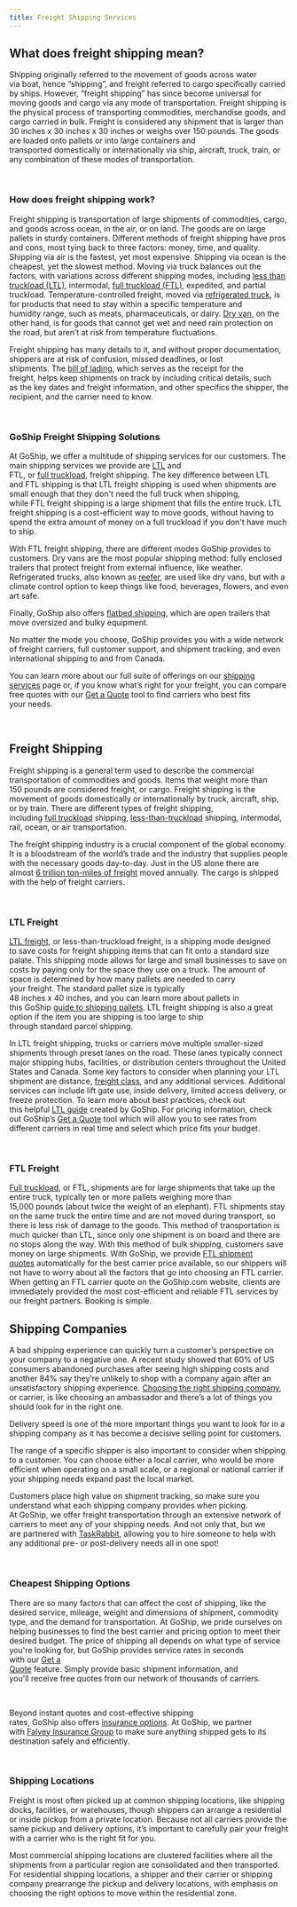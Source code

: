 ```yaml
---
title: Freight Shipping Services
---
```

## What does freight shipping mean? 

Shipping originally referred to the movement of goods across water via boat, hence “shipping”, and freight referred to cargo specifically carried by ships. However, “freight shipping” has since become universal for moving goods and cargo via any mode of transportation. Freight shipping is the physical process of transporting commodities, merchandise goods, and cargo carried in bulk. Freight is considered any shipment that is larger than 30 inches x 30 inches x 30 inches or weighs over 150 pounds. The goods are loaded onto pallets or into large containers and transported domestically or internationally via ship, aircraft, truck, train, or any combination of these modes of transportation.  

 

### How does freight shipping work? 

Freight shipping is transportation of large shipments of commodities, cargo, and goods across ocean, in the air, or on land. The goods are on large pallets in sturdy containers. Different methods of freight shipping have pros and cons, most tying back to three factors: money, time, and quality. Shipping via air is the fastest, yet most expensive. Shipping via ocean is the cheapest, yet the slowest method. Moving via truck balances out the factors, with variations across different shipping modes, including [less than truckload (LTL)](https://www.goship.com/shipping-services/ltl-freight-shipping/), intermodal, [full truckload (FTL)](https://www.goship.com/shipping-services/ftl-full-truckload-quote/), expedited, and partial truckload. Temperature-controlled freight, moved via [refrigerated truck](https://www.goship.com/blog/what-is-refrigerated-shipping-and-how-does-it-work/), is for products that need to stay within a specific temperature and humidity range, such as meats, pharmaceuticals, or dairy. [Dry van,](https://www.goship.com/blog/what-is-dry-van-shipping/) on the other hand, is for goods that cannot get wet and need rain protection on the road, but aren’t at risk from temperature fluctuations. 

Freight shipping has many details to it, and without proper documentation, shippers are at risk of confusion, missed deadlines, or lost shipments. The [bill of lading](https://www.goship.com/blog/what-is-the-bill-of-lading-bol/), which serves as the receipt for the freight, helps keep shipments on track by including critical details, such as the key dates and freight information, and other specifics the shipper, the recipient, and the carrier need to know.  

 

### GoShip Freight Shipping Solutions 

At GoShip, we offer a multitude of shipping services for our customers. The main shipping services we provide are [LTL](https://www.goship.com/shipping-services/ltl-freight-shipping/) and FTL, or [full truckload](https://www.goship.com/shipping-services/truckload-freight-shipping/), freight shipping. The key difference between LTL and FTL shipping is that LTL freight shipping is used when shipments are small enough that they don't need the full truck when shipping, while FTL freight shipping is a large shipment that fills the entire truck. LTL freight shipping is a cost-efficient way to move goods, without having to spend the extra amount of money on a full truckload if you don't have much to ship. 

With FTL freight shipping, there are different modes GoShip provides to customers. Dry vans are the most popular shipping method: fully enclosed trailers that protect freight from external influence, like weather. Refrigerated trucks, also known as [reefer](https://www.goship.com/blog/what-is-refrigerated-shipping-and-how-does-it-work/), are used like dry vans, but with a climate control option to keep things like food, beverages, flowers, and even art safe. 

Finally, GoShip also offers [flatbed shipping](https://www.goship.com/blog/what-is-flatbed-shipping/), which are open trailers that move oversized and bulky equipment. 

No matter the mode you choose, GoShip provides you with a wide network of freight carriers, full customer support, and shipment tracking, and even international shipping to and from Canada. 

You can learn more about our full suite of offerings on our [shipping services](https://www.goship.com/shipping-services/) page or, if you know what’s right for your freight, you can compare free quotes with our [Get a Quote](https://www.goship.com/faq/ltl-quote/) tool to find carriers who best fits your needs. 

 

## Freight Shipping 

Freight shipping is a general term used to describe the commercial transportation of commodities and goods. Items that weight more than 150 pounds are considered freight, or cargo. Freight shipping is the movement of goods domestically or internationally by truck, aircraft, ship, or by train. There are different types of freight shipping, including [full truckload](https://www.goship.com/shipping-services/truckload-freight-shipping/) shipping, [less-than-truckload](https://www.goship.com/shipping-services/ltl-freight-shipping/) shipping, intermodal, rail, ocean, or air transportation. 

The freight shipping industry is a crucial component of the global economy. It is a bloodstream of the world’s trade and the industry that supplies people with the necessary goods day-to-day. Just in the US alone there are almost [6 trillion ton-miles of freight](https://www.statista.com/statistics/185872/total-us-ton-miles-of-freight-since-1980/) moved annually. The cargo is shipped with the help of freight carriers.  

 

### LTL Freight 

[LTL freight](https://www.goship.com/shipping-services/ltl-freight-shipping/), or less-than-truckload freight, is a shipping mode designed to save costs for freight shipping items that can fit onto a standard size palate. This shipping mode allows for large and small businesses to save on costs by paying only for the space they use on a truck. The amount of space is determined by how many pallets are needed to carry your freight. The standard pallet size is typically 48 inches x 40 inches, and you can learn more about pallets in this GoShip [guide to shipping pallets](https://www.goship.com/blog/a-guide-to-different-types-of-shipping-pallets/). LTL freight shipping is also a great option if the item you are shipping is too large to ship through standard parcel shipping.  

In LTL freight shipping, trucks or carriers move multiple smaller-sized shipments through preset lanes on the road. These lanes typically connect major shipping hubs, facilities, or distribution centers throughout the United States and Canada. Some key factors to consider when planning your LTL shipment are distance, [freight class](https://www.goship.com/blog/blog-everything-you-need-to-know-about-ltl-freight-class/), and any additional services. Additional services can include lift gate use, inside delivery, limited access delivery, or freeze protection. To learn more about best practices, check out this helpful [LTL guide](https://www.goship.com/shipping-services/ltl-freight-shipping/) created by GoShip. For pricing information, check out GoShip’s [Get a Quote](https://www.goship.com/faq/ltl-quote/) tool which will allow you to see rates from different carriers in real time and select which price fits your budget.  

 

### FTL Freight 

[Full truckload](https://www.goship.com/shipping-services/truckload-freight-shipping/), or FTL, shipments are for large shipments that take up the entire truck, typically ten or more pallets weighing more than 15,000 pounds (about twice the weight of an elephant). FTL shipments stay on the same truck the entire time and are not moved during transport, so there is less risk of damage to the goods. This method of transportation is much quicker than LTL, since only one shipment is on board and there are no stops along the way. With this method of bulk shipping, customers save money on large shipments. With GoShip, we provide [FTL shipment quotes](https://www.goship.com/faq/truckload-quote/) automatically for the best carrier price available, so our shippers will not have to worry about all the factors that go into choosing an FTL carrier. When getting an FTL carrier quote on the GoShip.com website, clients are immediately provided the most cost-efficient and reliable FTL services by our freight partners. Booking is simple. 



## Shipping Companies  

A bad shipping experience can quickly turn a customer’s perspective on your company to a negative one. A recent study showed that 60% of US consumers abandoned purchases after seeing high shipping costs and another 84% say they’re unlikely to shop with a company again after an unsatisfactory shipping experience. [Choosing the right shipping company](https://www.goship.com/blog/how-to-choose-the-right-ltl-carriers/), or carrier, is like choosing an ambassador and there’s a lot of things you should look for in the right one.  

Delivery speed is one of the more important things you want to look for in a shipping company as it has become a decisive selling point for customers. 

The range of a specific shipper is also important to consider when shipping to a customer. You can choose either a local carrier, who would be more efficient when operating on a small scale, or a regional or national carrier if your shipping needs expand past the local market. 

Customers place high value on shipment tracking, so make sure you understand what each shipping company provides when picking. At GoShip, we offer freight transportation through an extensive network of carriers to meet any of your shipping needs. And not only that, but we are partnered with [TaskRabbit,](https://www.goship.com/resources/get-help-with-taskrabbit/) allowing you to hire someone to help with any additional pre- or post-delivery needs all in one spot! 

 

### Cheapest Shipping Options 

There are so many factors that can affect the cost of shipping, like the desired service, mileage, weight and dimensions of shipment, commodity type, and the demand for transportation. At GoShip, we pride ourselves on helping businesses to find the best carrier and pricing option to meet their desired budget. The price of shipping all depends on what type of service you're looking for, but GoShip provides service rates in seconds with our [Get a Quote](https://goship.com/) feature. Simply provide basic shipment information, and you'll receive free quotes from our network of thousands of carriers. 

  

Beyond instant quotes and cost-effective shipping rates, GoShip also offers [insurance options](https://www.goship.com/resources/freight-insurance/). At GoShip, we partner with [Falvey Insurance Group](http://falveyshippers.com/) to make sure anything shipped gets to its destination safely and efficiently. 

 

### Shipping Locations 

Freight is most often picked up at common shipping locations, like shipping docks, facilities, or warehouses, though shippers can arrange a residential or inside pickup from a private location. Because not all carriers provide the same pickup and delivery options, it’s important to carefully pair your freight with a carrier who is the right fit for you. 

Most commercial shipping locations are clustered facilities where all the shipments from a particular region are consolidated and then transported. For residential shipping locations, a shipper and their carrier or shipping company prearrange the pickup and delivery locations, with emphasis on choosing the right options to move within the residential zone.